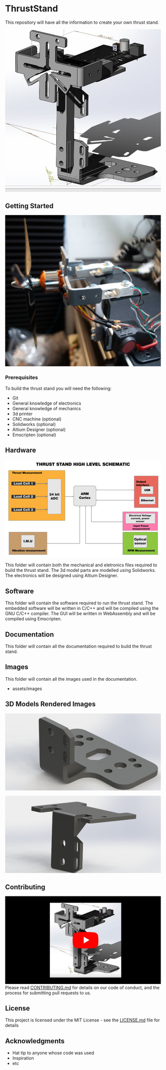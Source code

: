# ThrustStand
This repository will have all the information to create your own thrust stand.

![3d model preview of thrust stand](./assets/images/thrust_stand_3d_preview.jpg)

## Getting Started
![Photo of thrust stand](./assets/images/photo_ver1.jpg)

### Prerequisites
To build the thrust stand you will need the following:
* Git
* General knowledge of electronics
* General knowledge of mechanics
* 3d printer
* CNC machine (optional)
* Solidworks (optional)
* Altium Designer (optional)
* Emscripten (optional)

## Hardware 
![High Level Schematic of thrust stand](./assets/images/High_level_schematic_diagram.jpg)

This folder will contain both the mechanical and eletronics files required to build 
the thrust stand. 
The 3d model parts are modelled using Solidworks.
The electronics will be designed using Altium Designer. 

## Software
This folder will contain the software required to run the thrust stand.
The embedded software will be written in C/C++ and will be compiled using the GNU C/C++ compiler.
The GUI will be written in WebAssembly and will be compiled using Emscripten. 

## Documentation
This folder will contain all the documentation required to build the thrust stand.

## Images
This folder will contain all the images used in the documentation.
 - assets/images

## 3D Models Rendered Images 
![Base](./assets/images/ThrustStand_Base.JPG)


![Upper support plate](./assets/images/ThrustStand_Upper_support_plate.JPG)

## Contributing
[![How to contribute](./assets/images/contribution_video_link.jpg)](https://www.youtube.com/live/BosoYqDCeg8?feature=share)
Please read [CONTRIBUTING.md](CONTRIBUTING.md) for details on our code of conduct, and the process for submitting pull requests to us.

## License
This project is licensed under the MIT License - see the [LICENSE.md](LICENSE.md) file for details

## Acknowledgments
* Hat tip to anyone whose code was used
* Inspiration
* etc
